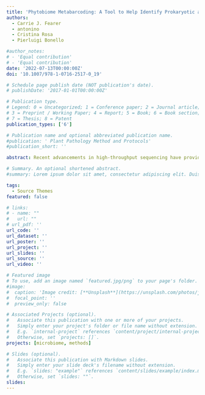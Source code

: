 ```yaml
---
title: 'Phytobiome Metabarcoding: A Tool to Help Identify Prokaryotic and Eukaryotic Causal Agents of Undiagnosed Tree Diseases'
authors:
  - Carrie J. Fearer
  - antonino
  - Cristina Rosa
  - Pierluigi Bonello

#author_notes:
# - 'Equal contribution'
# - 'Equal contribution'
date: '2022-07-13T00:00:00Z'
doi: '10.1007/978-1-0716-2517-0_19'

# Schedule page publish date (NOT publication's date).
# publishDate: '2017-01-01T00:00:00Z'

# Publication type.
# Legend: 0 = Uncategorized; 1 = Conference paper; 2 = Journal article;
# 3 = Preprint / Working Paper; 4 = Report; 5 = Book; 6 = Book section;
# 7 = Thesis; 8 = Patent
publication_types: ['6']

# Publication name and optional abbreviated publication name.
#publication: ' Plant Pathology Method and Protocols'
#publication_short: ''

abstract: Recent advancements in high-throughput sequencing have provided scientists with vastly enhanced tools to diagnose unknown tree diseases. One of these techniques is referred to as metabarcoding, which uses phylogenetically informative reference genes to taxonomically classify short DNA sequences amplified from environmental samples. Using metabarcoding, we are able to compare the microbiota of symptomatic and asymptomatic (including presumably naïve) samples and identify microbe(s) that are only present in symptomatic samples and could therefore be responsible for the undiagnosed disease. Metabarcoding involves two main steps: library preparation and bioinformatic processing. For library preparation, the appropriate reference gene for the organism of interest (i.e., bacteria, phytoplasma, fungi, or other eukaryotes, such as nematodes) is amplified from the DNA extracted from the environmental samples using PCR and prepared for sequencing. The bioinformatic processing includes four major steps: (1) quality check and cleanup on raw reads; (2) classification of the sequences into taxonomically informative groups (ASVs or OTUs); (3) taxonomy assignments based on the reference database; and (4) differential abundance and diversity analyses to identify microbes that are significantly associated with just symptomatic samples and that point toward the putative causal agent of the disease.

# Summary. An optional shortened abstract.
#summary: Lorem ipsum dolor sit amet, consectetur adipiscing elit. Duis posuere tellus ac convallis placerat. Proin tincidunt magna sed ex sollicitudin condimentum.

tags:
  - Source Themes
featured: false

# links:
# - name: ""
#   url: ""
# url_pdf: ''
url_code: ''
url_dataset: ''
url_poster: ''
url_project: ''
url_slides: ''
url_source: ''
url_video: ''

# Featured image
# To use, add an image named `featured.jpg/png` to your page's folder.
#image:
#  caption: 'Image credit: [**Unsplash**](https://unsplash.com/photos/jdD8gXaTZsc)'
#  focal_point: ''
#  preview_only: false

# Associated Projects (optional).
#   Associate this publication with one or more of your projects.
#   Simply enter your project's folder or file name without extension.
#   E.g. `internal-project` references `content/project/internal-project/index.md`.
#   Otherwise, set `projects: []`.
projects: [microbiome, methods]

# Slides (optional).
#   Associate this publication with Markdown slides.
#   Simply enter your slide deck's filename without extension.
#   E.g. `slides: "example"` references `content/slides/example/index.md`.
#   Otherwise, set `slides: ""`.
slides:
---
```

